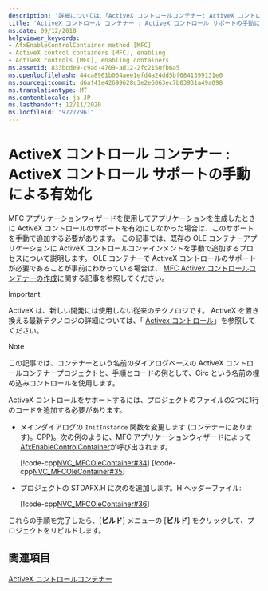 ```yaml
---
description: '詳細については、「ActiveX コントロールコンテナー: ActiveX コントロールコンテインメントの手動有効化」を参照してください。'
title: 'ActiveX コントロール コンテナー : ActiveX コントロール サポートの手動による有効化'
ms.date: 09/12/2018
helpviewer_keywords:
- AfxEnableControlContainer method [MFC]
- ActiveX control containers [MFC], enabling
- ActiveX controls [MFC], enabling containers
ms.assetid: 833bcde9-c9ad-4709-ad12-2fc2150fb6a5
ms.openlocfilehash: 44ca8961b064aee1efd4a24dd5bf6841399131e0
ms.sourcegitcommit: d6af41e42699628c3e2e6063ec7b03931a49a098
ms.translationtype: MT
ms.contentlocale: ja-JP
ms.lasthandoff: 12/11/2020
ms.locfileid: "97277961"
---
```

# <a name="activex-control-containers-manually-enabling-activex-control-containment"></a>ActiveX コントロール コンテナー : ActiveX コントロール サポートの手動による有効化

MFC アプリケーションウィザードを使用してアプリケーションを生成したときに ActiveX コントロールのサポートを有効にしなかった場合は、このサポートを手動で追加する必要があります。 この記事では、既存の OLE コンテナーアプリケーションに ActiveX コントロールコンテインメントを手動で追加するプロセスについて説明します。 OLE コンテナーで ActiveX コントロールのサポートが必要であることが事前にわかっている場合は、 [MFC Activex コントロールコンテナーの作成](reference/creating-an-mfc-activex-control-container.md)に関する記事を参照してください。

>[!IMPORTANT]
> ActiveX は、新しい開発には使用しない従来のテクノロジです。 ActiveX を置き換える最新テクノロジの詳細については、「 [Activex コントロール](activex-controls.md)」を参照してください。

> [!NOTE]
> この記事では、コンテナーという名前のダイアログベースの ActiveX コントロールコンテナープロジェクトと、手順とコードの例として、Circ という名前の埋め込みコントロールを使用します。

ActiveX コントロールをサポートするには、プロジェクトのファイルの2つに1行のコードを追加する必要があります。

- メインダイアログの `InitInstance` 関数を変更します (コンテナーにあります)。CPP)。次の例のように、MFC アプリケーションウィザードによって [AfxEnableControlContainer](reference/ole-initialization.md#afxenablecontrolcontainer)が呼び出されます。

   [!code-cpp[NVC_MFCOleContainer#34](codesnippet/cpp/activex-control-containers-manually-enabling-activex-control-containment_1.cpp)]
    [!code-cpp[NVC_MFCOleContainer#35](codesnippet/cpp/activex-control-containers-manually-enabling-activex-control-containment_2.cpp)]

- プロジェクトの STDAFX.H に次のを追加します。H ヘッダーファイル:

   [!code-cpp[NVC_MFCOleContainer#36](codesnippet/cpp/activex-control-containers-manually-enabling-activex-control-containment_3.h)]

これらの手順を完了したら、[**ビルド**] メニューの [**ビルド**] をクリックして、プロジェクトをリビルドします。

## <a name="see-also"></a>関連項目

[ActiveX コントロールコンテナー](activex-control-containers.md)

